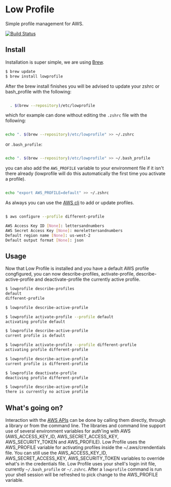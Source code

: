 # Low Profile

Simple profile management for AWS.

[![Build Status](https://travis-ci.org/kellyp/lowprofile.svg?branch=master)](https://travis-ci.org/kellyp/lowprofile)

## Install

Installation is super simple, we are using [Brew](http://brew.sh).

```bash
$ brew update
$ brew install lowprofile
```

After the brew install finishes you will be advised to update your zshrc or bash_profile with the following:

```bash

  . $(brew --repository)/etc/lowprofile

```

which for example can done without editing the `.zshrc` file with the following:

```bash

echo ". $(brew --repository)/etc/lowprofile" >> ~/.zshrc

```

or `.bash_profile`:

```bash

echo ". $(brew --repository)/etc/lowprofile" >> ~/.bash_profile

```

you can also add the `AWS_PROFILE` variable to your environment file if it
isn't there already (lowprofile will do this automatically the first time you activate
a profile).

```bash

echo "export AWS_PROFILE=default" >> ~/.zshrc

```

As always you can use the [AWS cli](http://aws.amazon.com/cli/) to add or update profiles.  

```bash

$ aws configure --profile different-profile

AWS Access Key ID [None]: lettersandnumbers
AWS Secret Access Key [None]: morelettersandnumbers
Default region name [None]: us-west-2
Default output format [None]: json

```

## Usage

Now that Low Profile is installed and you have a default AWS profile congfigured, you can now describe-profiles, activate-profile, describe-active-profile and deactivate-profile the currently active  profile.  


```bash
$ lowprofile describe-profiles
default
different-profile

$ lowprofile describe-active-profile

$ lowprofile activate-profile --profile default
activating profile default

$ lowprofile describe-active-profile
current profile is default

$ lowprofile activate-profile --profile different-profile
activating profile different-profile

$ lowprofile describe-active-profile
current profile is different-profile

$ lowprofile deactivate-profile
deactiving profile different-profile

$ lowprofile describe-active-profile
there is currently no active profile

```

## What's going on?

Interaction with the [AWS APIs](https://aws.amazon.com/documentation/) can be done by calling them directly, through a library or from the command line.  The libraries and command line support use of several environment variables for auth'ing with AWS (AWS_ACCESS_KEY_ID, AWS_SECRET_ACCESS_KEY, AWS_SECURITY_TOKEN and AWS_PROFILE).  Low Profile uses the AWS_PROFILE variable for activating profiles inside the ~/.aws/crendentials file.  You can still use the AWS_ACCESS_KEY_ID, AWS_SECRET_ACCESS_KEY, AWS_SECURITY_TOKEN variables to override what's in the credentials file.  Low Profile uses your shell's login init file, currently `~/.bash_profile` or `~/.zshrc`.  After a `lowprofile` command is run your shell session will be refreshed to pick change to the AWS_PROFILE variable.
